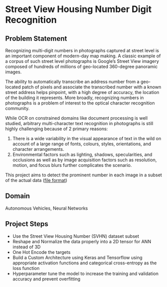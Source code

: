 # Street View Housing Number Digit Recognition
## Problem Statement
Recognizing multi-digit numbers in photographs captured at street level is an important 
component of modern-day map making. A classic example of a corpus of such street
level photographs is Google’s Street View imagery composed of hundreds of millions 
of geo-located 360-degree panoramic images.

The ability to automatically transcribe an address number from a geo-located patch of 
pixels and associate the transcribed number with a known street address helps 
pinpoint, with a high degree of accuracy, the location of the building it represents. More 
broadly, recognizing numbers in photographs is a problem of interest to the optical 
character recognition community.

While OCR on constrained domains like document processing is well studied, arbitrary 
multi-character text recognition in photographs is still highly challenging because of 2 primary reasons: 
1. There is a wide variability in the visual appearance of text in the wild on account 
of a large range of fonts, colours, styles, orientations, and character arrangements.
2. Environmental factors such as 
lighting, shadows, specularities, and occlusions as well as by image acquisition factors 
such as resolution, motion, and focus blurs further complicates the scenario.

This project aims to detect the prominent number in each image in a subset of the actual data ([file format](http://docs.h5py.org/en/stable/high/dataset.html ))

## Domain
Autonomous Vehicles, Neural Networks

## Project Steps
-  Use the Street View Housing Number (SVHN) dataset subset
-  Reshape and Normalize the data properly into a 2D tensor for ANN instead of 3D
-  One Hot Encode the targets
- Build a Custom Architecture using Keras and Tensorflow using appropriate activation functions and categorical cross-entropy as the loss function
- Hyperparameter tune the model to increase the training and validation accuracy and prevent overfitting

